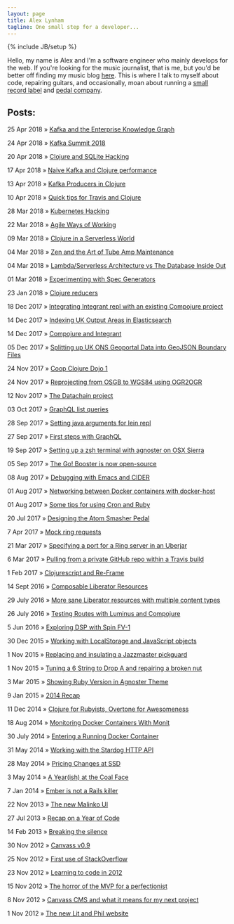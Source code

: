 ```yaml
---
layout: page
title: Alex Lynham
tagline: One small step for a developer...
---
```

{% include JB/setup %}

Hello, my name is Alex and I'm a software engineer who mainly develops for the web. If you're looking for the music journalist, that is me, but you'd be better off finding my music blog <a href="http://www.hipstersunite.net/" target='_blank'>here</a>. This is where I talk to myself about code, repairing guitars, and occasionally, moan about running a [small record label](http://superstardestroyer.co.uk) and [pedal company](https://reverb.com/uk/shop/ssd-devices).


## Posts:

25 Apr 2018 &raquo; <a href="/2018/04/25/kafka-and-the-enterprise-knowledge-graph">Kafka and the Enterprise Knowledge Graph</a>

24 Apr 2018 &raquo; <a href="/2018/04/24/kafka-summit-2018">Kafka Summit 2018</a>

20 Apr 2018 &raquo; <a href="/2018/04/20/clojure-and-sqlite-hacking">Clojure and SQLite Hacking</a>

17 Apr 2018 &raquo; <a href="/2018/04/17/naive-kafka-and-clojure-performance">Naive Kafka and Clojure performance</a>

13 Apr 2018 &raquo; <a href="/2018/04/13/kafka-producers-in-clojure">Kafka Producers in Clojure</a>

10 Apr 2018 &raquo; <a href="/2018/04/10/quick-tips-for-travis-and-clojure">Quick tips for Travis and Clojure</a>

28 Mar 2018 &raquo; <a href="/2018/03/28/kubernetes-hacking">Kubernetes Hacking</a>

22 Mar 2018 &raquo; <a href="/2018/03/22/agile-ways-of-working">Agile Ways of Working</a>

09 Mar 2018 &raquo; <a href="/2018/03/09/clojure-in-a-serverless-world">Clojure in a Serverless World</a>

04 Mar 2018 &raquo; <a href="/2018/03/04/zen-and-the-art-of-tube-amp-maintenance">Zen and the Art of Tube Amp Maintenance</a>

04 Mar 2018 &raquo; <a href="/2018/03/04/lambda-architecture-vs-the-databse-inside-out">Lambda/Serverless Architecture vs The Database Inside Out</a>

01 Mar 2018 &raquo; <a href="/2018/03/01/experimenting-with-spec-generators">Experimenting with Spec Generators</a>

23 Jan 2018 &raquo; <a href="/2018/01/23/clojure-reducers">Clojure reducers</a>

18 Dec 2017 &raquo; <a href="/2017/12/18/integrating-integrant-repl-with-an-existing-compojure-project">Integrating Integrant repl with an existing Compojure project</a>

14 Dec 2017 &raquo; <a href="/2017/12/14/indexing-uk-output-areas-in-elasticsearch">Indexing UK Output Areas in Elasticsearch</a>

14 Dec 2017 &raquo; <a href="/2017/12/14/compojure-and-integrant">Compojure and Integrant</a>

05 Dec 2017 &raquo; <a href="/2017/12/05/splitting-up-uk-ons-geoportal-data-into-geojson-boundary-files">Splitting up UK ONS Geoportal Data into GeoJSON Boundary Files</a>

24 Nov 2017 &raquo; <a href="/2017/11/24/coop-clojure-dojo-1">Coop Clojure Dojo 1</a>

24 Nov 2017 &raquo; <a href="/2017/11/24/reprojecting-from-osgb-to-wgs84-using-ogr2ogr">Reprojecting from OSGB to WGS84 using OGR2OGR</a>

12 Nov 2017 &raquo; <a href="/2017/11/12/datachain">The Datachain project</a>

03 Oct 2017 &raquo; <a href="/2017/10/03/graphql-list-queries">GraphQL list queries</a>

28 Sep 2017 &raquo; <a href="/2017/09/28/setting-java-arguments-for-lein-repl">Setting java arguments for lein repl</a>

27 Sep 2017 &raquo; <a href="/2017/09/27/first-steps-with-graphql">First steps with GraphQL</a>

19 Sep 2017 &raquo; <a href="/2017/09/19/setting-up-a-zsh-terminal-with-agnoster-on-osx-sierra">Setting up a zsh terminal with agnoster on OSX Sierra</a>

05 Sep 2017 &raquo; <a href="/2017/09/05/the-go-booster">The Go! Booster is now open-source</a>

08 Aug 2017 &raquo; <a href="/2017/08/08/debugging-with-emacs-and-cider">Debugging with Emacs and CIDER</a>

01 Aug 2017 &raquo; <a href="/2017/08/01/networking-between-docker-containers-with-docker-host">Networking between Docker containers with docker-host</a>

01 Aug 2017 &raquo; <a href="/2017/08/01/some-tips-for-using-cron-and-ruby">Some tips for using Cron and Ruby</a>

20 Jul 2017 &raquo; <a href="/2017/07/20/the-atom-smasher-pedal">Designing the Atom Smasher Pedal</a>

7 Apr 2017 &raquo; <a href="/2017/04/07/mock-ring-requests">Mock ring requests</a>

21 Mar 2017 &raquo; <a href="/2017/03/21/specifying-port-for-ring-server-in-uberjar">Specifying a port for a Ring server in an Uberjar</a>

6 Mar 2017 &raquo; <a href="/2017/03/06/pulling-from-a-private-github-repo-within-a-travis-build">Pulling from a private GitHub repo within a Travis build</a>

1 Feb 2017 &raquo; <a href="/2017/02/01/clojurescript-and-re-frame">Clojurescript and Re-Frame</a>

14 Sept 2016 &raquo; <a href="/2016/09/14/composable-liberator-resources">Composable Liberator Resources</a>

29 July 2016 &raquo; <a href="/2016/07/29/more-sane-liberator-resources-with-multiple-content-types">More sane Liberator resources with multiple content types</a>

26 July 2016 &raquo; <a href="/2016/07/26/testing-routes-with-luminus-and-compojure">Testing Routes with Luminus and Compojure</a>

5 Jun 2016 &raquo; <a href="/2016/06/05/exploring-dsp-with-spin-fv-1">Exploring DSP with Spin FV-1</a>

30 Dec 2015 &raquo; <a href="/2015/12/30/working-with-localstorage-and-javascript-objects">Working with LocalStorage and JavaScript objects</a>

1 Nov 2015 &raquo; <a href="/2015/11/01/replacing-and-insulating-a-jazzmaster-pickguard">Replacing and insulating a Jazzmaster pickguard</a>

1 Nov 2015 &raquo; <a href="/2015/11/01/tuning-a-6-string-to-drop-a-and-repairing-a-broken-nut">Tuning a 6 String to Drop A and repairing a broken nut</a>

3 Mar 2015 &raquo; <a href="/2015/03/03/quick-zsh-mod">Showing Ruby Version in Agnoster Theme</a>

9 Jan 2015 &raquo; <a href="/2015/01/09/2014-recap">2014 Recap</a> 

11 Dec 2014 &raquo; <a href="/2014/12/11/clojure-for-rubyists-overtone-for-awesomeness">Clojure for Rubyists, Overtone for Awesomeness</a>

18 Aug 2014 &raquo; <a href="/2014/08/18/monitoring-docker-containers-with-monit">Monitoring Docker Containers With Monit</a>

30 July 2014 &raquo; <a href="/2014/07/30/entering-a-running-docker-container">Entering a Running Docker Container</a>

31 May 2014 &raquo; <a href="/2014/05/31/working-with-stardog">Working with the Stardog HTTP API</a>

28 May 2014 &raquo; <a href="/2014/05/28/pricing-changes-at-ssd">Pricing Changes at SSD</a>

3 May 2014 &raquo; <a href="/2014/05/03/a-yearish-at-the-coal-face">A Year(ish) at the Coal Face</a>

7 Jan 2014 &raquo; <a href="/2014/01/07/ember-is-not-a-rails-killer">Ember is not a Rails killer</a>

22 Nov 2013 &raquo; <a href="/2013/11/22/the-new-malinko-ui">The new Malinko UI</a>

27 Jul 2013 &raquo; <a href="/2013/07/26/recap-on-a-year-of-code">Recap on a Year of Code</a>

14 Feb 2013 &raquo; <a href="/2013/02/14/breaking-the-silence">Breaking the silence</a>

30 Nov 2012 &raquo; <a href="/2012/11/30/canvass-v09">Canvass v0.9</a>

25 Nov 2012 &raquo; <a href="/2012/11/25/first-use-of-stackoverflow">First use of StackOverflow</a>

23 Nov 2012 &raquo; <a href="/2012/11/23/learning-to-code-in-2012">Learning to code in 2012</a>

15 Nov 2012 &raquo; <a href="/2012/11/15/the-horror-of-the-mvp-for-a-perfectionist">The horror of the MVP for a perfectionist</a>

8 Nov 2012 &raquo; <a href="/2012/11/15/canvass-cms-and-what-it-means-for-my-next-project">Canvass CMS and what it means for my next project</a>

1 Nov 2012 &raquo; <a href="/2012/11/15/the-new-lit-and-phil-website">The new Lit and Phil website</a>








